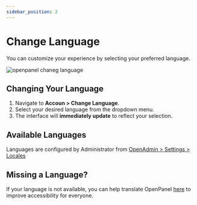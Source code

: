 ```yaml
---
sidebar_position: 2
---
```


# Change Language

You can customize your experience by selecting your preferred language.  

![openpanel chaneg language](/img/panel/v2/openpanel_change_language.gif)

## Changing Your Language  
1. Navigate to **Accoun > Change Language**.
1. Select your desired language from the dropdown menu.  
2. The interface will **immediately update** to reflect your selection.  



## Available Languages
Languages are configured by Administrator from [OpenAdmin > Settings > Locales](docs/admin/settings/locales/)

## Missing a Language?  
If your language is not available, you can help translate OpenPanel [here](https://dev.openpanel.com/localization.html) to improve accessibility for everyone.
